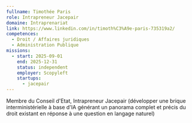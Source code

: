 ```yaml
---
fullname: Timothée Paris
role: Intrapreneur Jacepair
domaine: Intraprenariat
link: https://www.linkedin.com/in/timoth%C3%A9e-paris-735319a2/
competences:
  - Droit / Affaires juridiques
  - Administration Publique
missions:
  - start: 2025-09-01
    end: 2025-12-31
    status: independent
    employer: Scopyleft
    startups:
      - jacepair
---
```

Membre du Conseil d'Etat, Intrapreneur Jacepair (développer une brique interministérielle à base d'IA générant un panorama complet et précis du droit existant en réponse à une question en langage naturel)